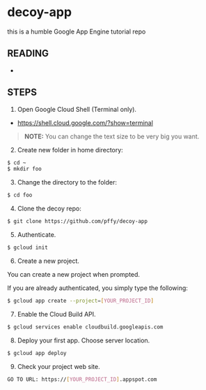 # decoy-app
this is a humble Google App Engine tutorial repo

## READING
  + 

##

## STEPS

1. Open Google Cloud Shell (Terminal only).
  + https://shell.cloud.google.com/?show=terminal

> **NOTE:** You can change the text size to be very big you want.

2. Create new folder in home directory:
```bash
$ cd ~
$ mkdir foo
```

3. Change the directory to the folder:
```bash
$ cd foo
```

4. Clone the decoy repo:
```bash
$ git clone https://github.com/pffy/decoy-app
```

5. Authenticate.
```bash
$ gcloud init
```

6. Create a new project.

You can create a new project when prompted.

If you are already authenticated, you simply type the following:
```bash
$ gcloud app create --project=[YOUR_PROJECT_ID]
```

7. Enable the Cloud Build API.
```bash
$ gcloud services enable cloudbuild.googleapis.com
```

8. Deploy your first app. Choose server location.
```bash
$ gcloud app deploy
```

9. Check your project web site.
```bash
GO TO URL: https://[YOUR_PROJECT_ID].appspot.com
```
